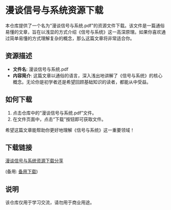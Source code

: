 # 漫谈信号与系统资源下载

本仓库提供了一个名为“漫谈信号与系统.pdf”的资源文件下载。该文件是一篇通俗易懂的文章，旨在以浅显的方式介绍《信号与系统》这一高深原理。如果你喜欢通过简单易懂的方式理解复杂的概念，那么这篇文章将非常适合你。

## 资源描述

- **文件名**: 漫谈信号与系统.pdf
- **内容简介**: 这篇文章以通俗的语言，深入浅出地讲解了《信号与系统》的核心概念。无论你是初学者还是希望回顾基础知识的读者，都能从中受益。

## 如何下载

1. 点击仓库中的“漫谈信号与系统.pdf”文件。
2. 在文件页面中，点击“下载”按钮即可获取文件。

希望这篇文章能帮助你更好地理解《信号与系统》这一重要领域！

## 下载链接
[漫谈信号与系统资源下载分享](https://pan.quark.cn/s/6a684287f682) 

(备用: [备用下载](https://pan.baidu.com/s/1WFv2vCgRoXfdBtm0W9gxcA?pwd=1234))

## 说明

该仓库仅用于学习交流，请勿用于商业用途。
